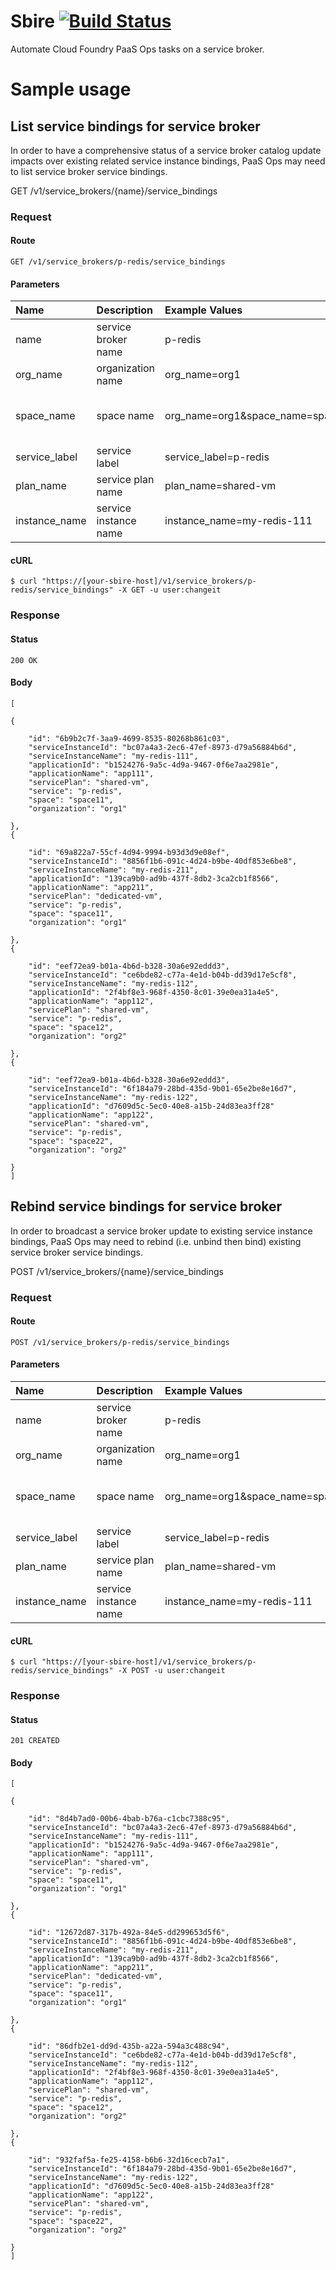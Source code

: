 # Sbire [![Build Status](https://travis-ci.org/orange-cloudfoundry/sbire.svg?branch=master)](https://travis-ci.org/orange-cloudfoundry/sbire)

Automate Cloud Foundry PaaS Ops tasks on a service broker.

# Sample usage

## List service bindings for service broker

In order to have a comprehensive status of a service broker catalog update impacts over existing related service instance bindings, PaaS Ops may need to list service broker service bindings.

GET /v1/service_brokers/{name}/service_bindings

### Request
#### Route
```
GET /v1/service_brokers/p-redis/service_bindings
```
#### Parameters

| Name | Description | Example Values | Valid |
| :--- | :---------- | :------------- | :---- |
| name | service broker name | p-redis | |
| org_name | organization name | org_name=org1 | |
| space_name | space name | org_name=org1&space_name=space11 | if org_name and space_name specified |
| service_label | service label | service_label=p-redis | |
| plan_name | service plan name | plan_name=shared-vm | |
| instance_name | service instance name | instance_name=my-redis-111 | |

#### cURL

```shell
$ curl "https://[your-sbire-host]/v1/service_brokers/p-redis/service_bindings" -X GET -u user:changeit
```

### Response
#### Status
```
200 OK
```
#### Body
```shell
[

{

    "id": "6b9b2c7f-3aa9-4699-8535-80268b861c03",
    "serviceInstanceId": "bc07a4a3-2ec6-47ef-8973-d79a56884b6d",
    "serviceInstanceName": "my-redis-111",
    "applicationId": "b1524276-9a5c-4d9a-9467-0f6e7aa2981e",
    "applicationName": "app111",
    "servicePlan": "shared-vm",
    "service": "p-redis",
    "space": "space11",
    "organization": "org1"

},
{

    "id": "69a822a7-55cf-4d94-9994-b93d3d9e08ef",
    "serviceInstanceId": "8856f1b6-091c-4d24-b9be-40df853e6be8",
    "serviceInstanceName": "my-redis-211",
    "applicationId": "139ca9b0-ad9b-437f-8db2-3ca2cb1f8566",
    "applicationName": "app211",
    "servicePlan": "dedicated-vm",
    "service": "p-redis",
    "space": "space11",
    "organization": "org1"

},
{

    "id": "eef72ea9-b01a-4b6d-b328-30a6e92eddd3",
    "serviceInstanceId": "ce6bde82-c77a-4e1d-b04b-dd39d17e5cf8",
    "serviceInstanceName": "my-redis-112",
    "applicationId": "2f4bf8e3-968f-4350-8c01-39e0ea31a4e5",
    "applicationName": "app112",
    "servicePlan": "shared-vm",
    "service": "p-redis",
    "space": "space12",
    "organization": "org2"

},
{

    "id": "eef72ea9-b01a-4b6d-b328-30a6e92eddd3",
    "serviceInstanceId": "6f184a79-28bd-435d-9b01-65e2be8e16d7",
    "serviceInstanceName": "my-redis-122",
    "applicationId": "d7609d5c-5ec0-40e8-a15b-24d83ea3ff28"
    "applicationName": "app122",
    "servicePlan": "shared-vm",
    "service": "p-redis",
    "space": "space22",
    "organization": "org2"

}
]
```

## Rebind service bindings for service broker

In order to broadcast a service broker update to existing service instance bindings, PaaS Ops may need to rebind (i.e. unbind then bind) existing service broker service bindings.

POST /v1/service_brokers/{name}/service_bindings

### Request
#### Route
```
POST /v1/service_brokers/p-redis/service_bindings
```
#### Parameters

| Name | Description | Example Values | Valid |
| :--- | :---------- | :------------- | :---- |
| name | service broker name | p-redis | |
| org_name | organization name | org_name=org1 | |
| space_name | space name | org_name=org1&space_name=space11 | if org_name and space_name specified |
| service_label | service label | service_label=p-redis | |
| plan_name | service plan name | plan_name=shared-vm | |
| instance_name | service instance name | instance_name=my-redis-111 | |

#### cURL

```shell
$ curl "https://[your-sbire-host]/v1/service_brokers/p-redis/service_bindings" -X POST -u user:changeit
```

### Response
#### Status
```
201 CREATED
```
#### Body
```shell
[

{

    "id": "8d4b7ad0-00b6-4bab-b76a-c1cbc7388c95",
    "serviceInstanceId": "bc07a4a3-2ec6-47ef-8973-d79a56884b6d",
    "serviceInstanceName": "my-redis-111",
    "applicationId": "b1524276-9a5c-4d9a-9467-0f6e7aa2981e",
    "applicationName": "app111",
    "servicePlan": "shared-vm",
    "service": "p-redis",
    "space": "space11",
    "organization": "org1"

},
{

    "id": "12672d87-317b-492a-84e5-dd299653d5f6",
    "serviceInstanceId": "8856f1b6-091c-4d24-b9be-40df853e6be8",
    "serviceInstanceName": "my-redis-211",
    "applicationId": "139ca9b0-ad9b-437f-8db2-3ca2cb1f8566",
    "applicationName": "app211",
    "servicePlan": "dedicated-vm",
    "service": "p-redis",
    "space": "space11",
    "organization": "org1"

},
{

    "id": "86dfb2e1-dd9d-435b-a22a-594a3c488c94",
    "serviceInstanceId": "ce6bde82-c77a-4e1d-b04b-dd39d17e5cf8",
    "serviceInstanceName": "my-redis-112",
    "applicationId": "2f4bf8e3-968f-4350-8c01-39e0ea31a4e5",
    "applicationName": "app112",
    "servicePlan": "shared-vm",
    "service": "p-redis",
    "space": "space12",
    "organization": "org2"

},
{

    "id": "932faf5a-fe25-4158-b6b6-32d16cecb7a1",
    "serviceInstanceId": "6f184a79-28bd-435d-9b01-65e2be8e16d7",
    "serviceInstanceName": "my-redis-122",
    "applicationId": "d7609d5c-5ec0-40e8-a15b-24d83ea3ff28"
    "applicationName": "app122",
    "servicePlan": "shared-vm",
    "service": "p-redis",
    "space": "space22",
    "organization": "org2"

}
]
```
